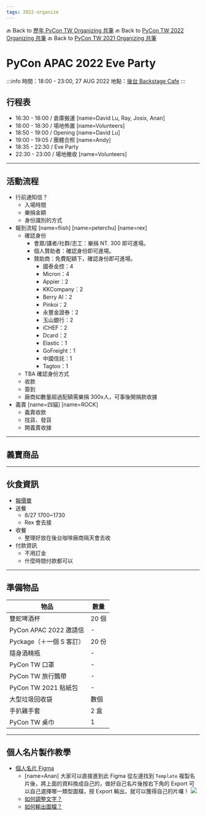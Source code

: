 ```yaml
---
tags: 2022-organize
---
```


🔙 Back to [歷年 PyCon TW Organizing 共筆](/ryPr7SFyP/%2FHM5mHCFKQCu7-W5ea8ITcw%3Fview)
🔙 Back to [PyCon TW 2022 Organizing 共筆](/F4qRbwIsQXWH5B6cZ6Pzyw)
🔙 Back to [PyCon TW 2021 Organizing 共筆](/Wb9vQrfJQk-5tPoPR23hwA)

# PyCon APAC 2022 Eve Party

:::info
時間：18:00 - 23:00, 27 AUG 2022
地點：[後台 Backstage Cafe](https://goo.gl/maps/15W8SrdRjf25CSmD6)
:::

## 行程表

- 16:30 - 18:00 / 倉庫搬運 [name=David Lu, Ray, Josix, Anan]
- 18:00 - 18:30 / 場地佈置 [name=Volunteers]
- 18:50 - 19:00 / Opening [name=David Lu]
- 19:00 - 19:05 / 團體合照 [name=Andy]
- 18:35 - 22:30 / Eve Party
- 22:30 - 23:00 / 場地撤收 [name=Volunteers]

---
## 活動流程
- 行前通知信？
    - 入場時間
    - 樂捐金額
    - 身份識別的方式
- 報到流程 [name=fiish] [name=peterchu] [name=rex]
    - 確認身份
        - 會眾/講者/社群/志工：樂捐 NT. 300 即可進場。
        - 個人贊助者：確認身份即可進場。
        - 贊助商：免費配額下，確認身份即可進場。
            - 國泰金控：4
            - Micron：4
            - Appier：2
            - KKCompany：2
            - Berry AI：2
            - Pinkoi：2
            - 永豐金證券：2
            - 玉山銀行：2
            - iCHEF：2
            - Dcard：2
            - Elastic：1
            - GoFreight：1
            - 中國信託：1
            - Tagtoo：1
    - TBA 確認身份方式
    - 收款
    - 簽到
    - 廠商如數量超過配額需樂捐 300x人，可事後開捐款收據
- 義賣 [name=四貓] [name=ROCK]
    - 義賣收款
    - 找貨、發貨
    - 開義賣收據
---
## 義賣商品


---
## 伙食資訊
- [報價單](https://drive.google.com/file/d/1Nz2BNRBUFMdN1nNbmXxmLfR1ucw_oOIj/view?usp=sharing)
- 送餐
    - 8/27 1700~1730
    - Rex 會去接
- 收餐
    - 整理好放在後台咖啡廠商隔天會去收
- 付款資訊
    - 不用訂金
    - 什麼時間付款都可以

---
## 準備物品

| 物品 | 數量 | 
|---|---|
| 雙蛇啤酒杯 | 20 個 |
| PyCon APAC 2022 邀請信 | - |
| Pyckage（＋一個 S 客訂） | 20 份 |
| 隨身酒精瓶 | - |
| PyCon TW 口罩 | - |
| PyCon TW 旅行飄帶 | - |
| PyCon TW 2021 貼紙包 | - |
| 大型垃圾回收袋 | 數個 |
| 手扒雞手套 | 2 盒 |
| PyCon TW 桌巾 | 1 |
 
---
## 個人名片製作教學

- [個人名片 Figma](https://www.figma.com/file/NA9jXaJEsXRskDj736RjFA/Untitled?node-id=0%3A1)
    - [name=Anan] 大家可以直接進到此 Figma 從左邊找到 `Template` 複製名片後，將上面的資料換成自己的，做好自己名片後按右下角的 Export 可以自己選擇哪一類型圖檔，按 Export 輸出，就可以獲得自己的片囉！
        ![](https://i.imgur.com/QHPp7Bb.png)
    - [如何調整文字？](https://discord.com/channels/752904426057892052/1006922149560324147/1008979121096896532)
    - [如何輸出圖檔？](https://discord.com/channels/752904426057892052/1006922149560324147/1008979408977145856)
